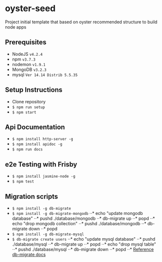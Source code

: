 oyster-seed
===========

Project initial template that based on oyster recommended structure to build node apps


## Prerequisites

- NodeJS `v4.2.4`
- npm `v3.7.3`
- nodemon `v1.9.1`
- MongoDB `v3.2.3`
- mysql  `Ver 14.14 Distrib 5.5.35`

## Setup Instructions

- Clone repository
- `$ npm run setup`
- `$ npm start`

## Api Documentation 
- `$ npm install http-server -g`
- `$ npm install apidoc -g`
- `$ npm run docs`

## e2e Testing with Frisby
- `$ npm install jasmine-node -g`
- `$ npm test`

## Migration scripts
- `$ npm install -g db-migrate`
- `$ npm install -g db-migrate-mongodb`
⋅⋅* echo "update mongodb database"
⋅⋅* pushd ./database/mongodb
⋅⋅*   db-migrate up
⋅⋅* popd
⋅⋅* echo "drop mongodb collection"
⋅⋅* pushd ./database/mongodb
⋅⋅*   db-migrate down
⋅⋅* popd
- `$ npm install -g db-migrate-mysql`
- `$ db-migrate create users`
⋅⋅* echo "update mysql database"
⋅⋅* pushd ./database/mysql
⋅⋅*   db-migrate up
⋅⋅* popd
⋅⋅* echo "drop mysql table"
⋅⋅* pushd ./database/mysql
⋅⋅*  db-migrate down
⋅⋅* popd
⋅⋅* [Reference db-migrate docs](http://umigrate.readthedocs.org/projects/db-migrate/en/latest/ "Documentation")
